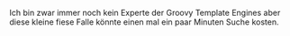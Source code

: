 Ich bin zwar immer noch kein Experte der Groovy Template Engines aber diese kleine fiese Falle könnte einen mal ein paar Minuten Suche kosten.